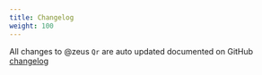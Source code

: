 ```yaml
---
title: Changelog
weight: 100
---
```


All changes to @zeus `Qr` are  auto updated documented on GitHub [changelog](https://github.com/lara-zeus/Qr/blob/1.x/CHANGELOG.md) 
